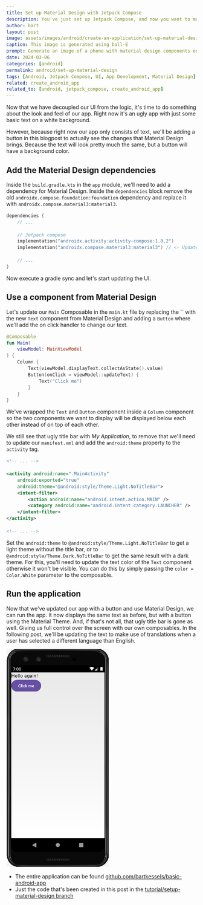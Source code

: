 ```yaml
---
title: Set up Material Design with Jetpack Compose
description: You've just set up Jetpack Compose, and now you want to make your app look like a native Android app. This is just as simple as setting up Material Design and updating your UI components.
author: bart
layout: post
image: assets/images/android/create-an-application/set-up-material-design.png
caption: This image is generated using Dall-E
prompt: Generate an image of a phone with material design components on the screen in a minimalistic flat style
date: 2024-03-06
categories: [android]
permalink: android/set-up-material-design
tags: [Android, Jetpack Compose, UI, App Development, Material Design]
related: create_android_app
related_to: [android, jetpack_compose, create_android_app]
---
```


Now that we have decoupled our UI from the logic, it's time to do something about the look and feel of our app. Right now it's an ugly app with just some basic text on a white background.

However, because right now our app only consists of text, we'll be adding a button in this blogpost to actually see the changes that Material Design brings. Because the text will look pretty much the same, but a button will have a background color.

## Add the Material Design dependencies

Inside the `build.gradle.kts` in the `app` module, we'll need to add a dependency for Material Design. Inside the `dependencies` block remove the old `androidx.compose.foundation:foundation` dependency and replace it with `androidx.compose.material3:material3`.

```kotlin
dependencies {
    // ...
    
    // Jetpack compose
    implementation("androidx.activity:activity-compose:1.8.2")
    implementation("androidx.compose.material3:material3") // <- Update this dependency
    
    // ...
}
```

Now execute a gradle sync and let's start updating the UI.

## Use a component from Material Design

Let's update our `Main` Composable in the `main.kt` file by replacing the `` with the new `Text` component from Material Design and adding a `Button` where we'll add the on click handler to change our text.

```kotlin
@Composable
fun Main(
    viewModel: MainViewModel
) {
    Column {
        Text(viewModel.displayText.collectAsState().value)
        Button(onClick = viewModel::updateText) {
            Text("Click me")
        }
    }
}
```

We've wrapped the `Text` and `Button` component inside a `Column` component so the two components we want to display will be displayed below each other instead of on top of each other.

We still see that ugly title bar with _My Application_, to remove that we'll need to update our `manifest.xml` and add the `android:theme` property to the `activity` tag.

```xml
<!-- ... -->

<activity android:name=".MainActivity"
    android:exported="true"
    android:theme="@android:style/Theme.Light.NoTitleBar">
    <intent-filter>
        <action android:name="android.intent.action.MAIN" />
        <category android:name="android.intent.category.LAUNCHER" />
    </intent-filter>
</activity>

<!-- ... -->
```

Set the `android:theme` to `@android:style/Theme.Light.NoTitleBar` to get a light theme without the title bar, or to `@android:style/Theme.Dark.NoTitleBar` to get the same result with a dark theme. For this, you'll need to update the text color of the `Text` component otherwise it won't be visible. You can do this by simply passing the `color = Color.White` parameter to the composable.

## Run the application

Now that we've updated our app with a button and use Material Design, we can run the app. It now displays the same text as before, but with a button using the Material Theme. And, if that's not all, that ugly title bar is gone as well. Giving us full control over the screen with our own composables. In the following post, we'll be updating the text to make use of translations when a user has selected a different language than English.

![Our basic Android App with Material Design](/assets/images/android/create-an-application/basic-android-application-material-design.png)

* The entire application can be found [github.com/bartkessels/basic-android-app](https://github.com/bartkessels/basic-android-app)
* Just the code that's been created in this post in the [tutorial/setup-material-design branch](https://github.com/bartkessels/basic-android-app/tree/tutorial/setup-material-design)